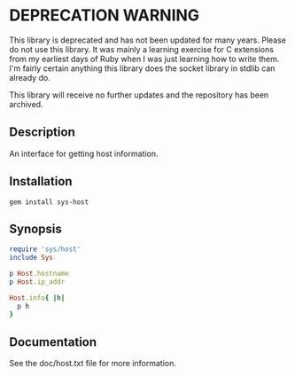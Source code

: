 # DEPRECATION WARNING
This library is deprecated and has not been updated for many years. Please do
not use this library. It was mainly a learning exercise for C extensions from my
earliest days of Ruby when I was just learning how to write them. I'm fairly
certain anything this library does the socket library in stdlib can already do.

This library will receive no further updates and the repository has been archived.

## Description
An interface for getting host information.

## Installation
`gem install sys-host`

## Synopsis
```ruby
require 'sys/host'
include Sys

p Host.hostname
p Host.ip_addr

Host.info{ |h|
  p h
}
```

## Documentation
See the doc/host.txt file for more information.
